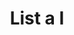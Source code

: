 ---
title: List a I
excerpt: Retrieve an IPGroup edges
api:
  file: swagger.json
  operationId: post_api-v2-ip-group-edges
hidden: false
---